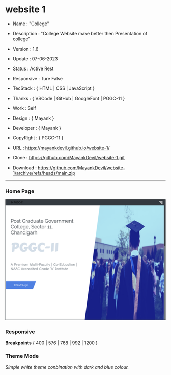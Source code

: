# website 1

- Name : "College"

- Description : "College Website make better then Presentation of college"

- Version : 1.6

- Update : 07-06-2023

- Status : Active Rest

- Responsive : Ture False

- TecStack : { HTML | CSS | JavaScript }

- Thanks : { VSCode | GitHub | GoogleFont | PGGC-11 }

- Work : Self

- Design : { Mayank }

- Developer : { Mayank }

- CopyRight : { PGGC-11 }

- URL : https://mayankdevil.github.io/website-1/

- Clone : https://github.com/MayankDevil/website-1.git

- Download : https://github.com/MayankDevil/website-1/archive/refs/heads/main.zip

---

### Home Page

![Alt text](./data/college.png "HomePage")

### Responsive

**Breakpoints** { 400 | 576 | 768 | 992 | 1200 }

### Theme Mode

_Simple white theme conbination with dark and blue colour._

